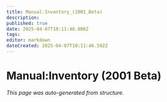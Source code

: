 ```yaml
---
title: Manual:Inventory_(2001_Beta)
description: 
published: true
date: 2025-04-07T10:11:48.806Z
tags: 
editor: markdown
dateCreated: 2025-04-07T10:11:46.592Z
---
```


# Manual:Inventory (2001 Beta)

*This page was auto-generated from structure.*